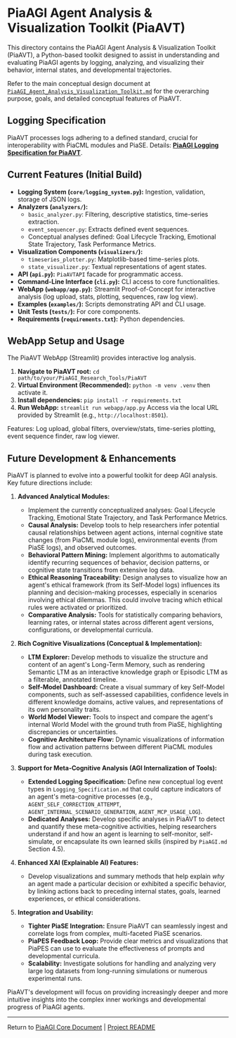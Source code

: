 <!-- PiaAGI AGI Research Framework Document -->
# PiaAGI Agent Analysis & Visualization Toolkit (PiaAVT)

This directory contains the PiaAGI Agent Analysis & Visualization Toolkit (PiaAVT), a Python-based toolkit designed to assist in understanding and evaluating PiaAGI agents by logging, analyzing, and visualizing their behavior, internal states, and developmental trajectories.

Refer to the main conceptual design document at [`PiaAGI_Agent_Analysis_Visualization_Toolkit.md`](../PiaAGI_Agent_Analysis_Visualization_Toolkit.md) for the overarching purpose, goals, and detailed conceptual features of PiaAVT.

## Logging Specification

PiaAVT processes logs adhering to a defined standard, crucial for interoperability with PiaCML modules and PiaSE.
Details: **[PiaAGI Logging Specification for PiaAVT](Logging_Specification.md)**.

## Current Features (Initial Build)

*   **Logging System (`core/logging_system.py`):** Ingestion, validation, storage of JSON logs.
*   **Analyzers (`analyzers/`):**
    *   `basic_analyzer.py`: Filtering, descriptive statistics, time-series extraction.
    *   `event_sequencer.py`: Extracts defined event sequences.
    *   Conceptual analyses defined: Goal Lifecycle Tracking, Emotional State Trajectory, Task Performance Metrics.
*   **Visualization Components (`visualizers/`):**
    *   `timeseries_plotter.py`: Matplotlib-based time-series plots.
    *   `state_visualizer.py`: Textual representations of agent states.
*   **API (`api.py`):** `PiaAVTAPI` facade for programmatic access.
*   **Command-Line Interface (`cli.py`):** CLI access to core functionalities.
*   **WebApp (`webapp/app.py`):** Streamlit Proof-of-Concept for interactive analysis (log upload, stats, plotting, sequences, raw log view).
*   **Examples (`examples/`):** Scripts demonstrating API and CLI usage.
*   **Unit Tests (`tests/`):** For core components.
*   **Requirements (`requirements.txt`):** Python dependencies.

## WebApp Setup and Usage

The PiaAVT WebApp (Streamlit) provides interactive log analysis.
1.  **Navigate to PiaAVT root:** `cd path/to/your/PiaAGI_Research_Tools/PiaAVT`
2.  **Virtual Environment (Recommended):** `python -m venv .venv` then activate it.
3.  **Install dependencies:** `pip install -r requirements.txt`
4.  **Run WebApp:** `streamlit run webapp/app.py`
    Access via the local URL provided by Streamlit (e.g., `http://localhost:8501`).

Features: Log upload, global filters, overview/stats, time-series plotting, event sequence finder, raw log viewer.

## Future Development & Enhancements

PiaAVT is planned to evolve into a powerful toolkit for deep AGI analysis. Key future directions include:

1.  **Advanced Analytical Modules:**
    *   Implement the currently conceptualized analyses: Goal Lifecycle Tracking, Emotional State Trajectory, and Task Performance Metrics.
    *   **Causal Analysis:** Develop tools to help researchers infer potential causal relationships between agent actions, internal cognitive state changes (from PiaCML module logs), environmental events (from PiaSE logs), and observed outcomes.
    *   **Behavioral Pattern Mining:** Implement algorithms to automatically identify recurring sequences of behavior, decision patterns, or cognitive state transitions from extensive log data.
    *   **Ethical Reasoning Traceability:** Design analyses to visualize how an agent's ethical framework (from its Self-Model logs) influences its planning and decision-making processes, especially in scenarios involving ethical dilemmas. This could involve tracing which ethical rules were activated or prioritized.
    *   **Comparative Analysis:** Tools for statistically comparing behaviors, learning rates, or internal states across different agent versions, configurations, or developmental curricula.

2.  **Rich Cognitive Visualizations (Conceptual & Implementation):**
    *   **LTM Explorer:** Develop methods to visualize the structure and content of an agent's Long-Term Memory, such as rendering Semantic LTM as an interactive knowledge graph or Episodic LTM as a filterable, annotated timeline.
    *   **Self-Model Dashboard:** Create a visual summary of key Self-Model components, such as self-assessed capabilities, confidence levels in different knowledge domains, active values, and representations of its own personality traits.
    *   **World Model Viewer:** Tools to inspect and compare the agent's internal World Model with the ground truth from PiaSE, highlighting discrepancies or uncertainties.
    *   **Cognitive Architecture Flow:** Dynamic visualizations of information flow and activation patterns between different PiaCML modules during task execution.

3.  **Support for Meta-Cognitive Analysis (AGI Internalization of Tools):**
    *   **Extended Logging Specification:** Define new conceptual log event types in `Logging_Specification.md` that could capture indicators of an agent's meta-cognitive processes (e.g., `AGENT_SELF_CORRECTION_ATTEMPT`, `AGENT_INTERNAL_SCENARIO_GENERATION`, `AGENT_MCP_USAGE_LOG`).
    *   **Dedicated Analyses:** Develop specific analyses in PiaAVT to detect and quantify these meta-cognitive activities, helping researchers understand if and how an agent is learning to self-monitor, self-simulate, or encapsulate its own learned skills (inspired by `PiaAGI.md` Section 4.5).

4.  **Enhanced XAI (Explainable AI) Features:**
    *   Develop visualizations and summary methods that help explain *why* an agent made a particular decision or exhibited a specific behavior, by linking actions back to preceding internal states, goals, learned experiences, or ethical considerations.

5.  **Integration and Usability:**
    *   **Tighter PiaSE Integration:** Ensure PiaAVT can seamlessly ingest and correlate logs from complex, multi-faceted PiaSE scenarios.
    *   **PiaPES Feedback Loop:** Provide clear metrics and visualizations that PiaPES can use to evaluate the effectiveness of prompts and developmental curricula.
    *   **Scalability:** Investigate solutions for handling and analyzing very large log datasets from long-running simulations or numerous experimental runs.

PiaAVT's development will focus on providing increasingly deeper and more intuitive insights into the complex inner workings and developmental progress of PiaAGI agents.

---
Return to [PiaAGI Core Document](../../PiaAGI.md) | [Project README](../../README.md)
```
